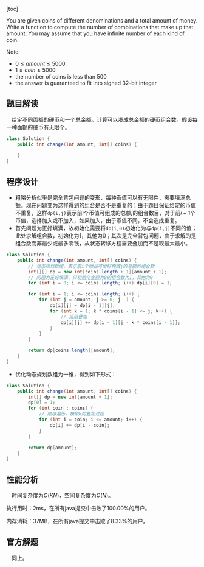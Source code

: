 [toc]

You are given coins of different denominations and a total amount of money. Write a function to compute the number of combinations that make up that amount. You may assume that you have infinite number of each kind of coin.



Note:

* $0 \le amount \le 5000$
* $1 \le coin \le 5000$
* the number of coins is less than $500$
* the answer is guaranteed to fit into signed 32-bit integer



## 题目解读

&emsp;给定不同面额的硬币和一个总金额。计算可以凑成总金额的硬币组合数。假设每一种面额的硬币有无限个。 

```java
class Solution {
    public int change(int amount, int[] coins) {
        
    }
}
```

## 程序设计

* 粗略分析似乎是完全背包问题的变形，每种币值可以有无限件，需要填满总额。现在问题变为这样得到的组合是否不是重复的；由于题目保证给定的币值不重复，这样`dp(i,j)`表示前$i$个币值可组成的总额$j$的组合数目，对于前$i + 1$个币值，选择加入或不加入，如果加入，由于币值不同，不会造成重复。
* 首先问题为正好填满，故初始化需要将`dp(i,0)`初始化为与`dp(i,j)`不同的值；此处求解组合数，初始化为1，其他为0；其次是完全背包问题，由于求解的是组合数而非最少或最多零钱，故状态转移方程需要叠加而不是取最大最小。

```java
class Solution {
    public int change(int amount, int[] coins) {
        // 动态规划数组，表示前i个物品可恰好构成j的总额的组合数
        int[][] dp = new int[coins.length + 1][amount + 1];
        // 问题为正好填满，只初始化金额为0的组合数为1，其他为0
        for (int i = 0; i <= coins.length; i++) dp[i][0] = 1;

        for (int i = 1; i <= coins.length; i++) {
            for (int j = amount; j >= 0; j--) {
                dp[i][j] = dp[i - 1][j];
                for (int k = 1; k * coins[i - 1] <= j; k++) {
                    // 采用叠加
                    dp[i][j] += dp[i - 1][j - k * coins[i - 1]];
                }
            }
        }

        return dp[coins.length][amount];
    }
}
```

* 优化动态规划数组为一维，得到如下形式：

```java
class Solution {
    public int change(int amount, int[] coins) {
        int[] dp = new int[amount + 1];
        dp[0] = 1;
        for (int coin : coins) {
            // 顺序遍历，模拟k的叠加过程
            for (int i = coin; i <= amount; i++) {
                dp[i] += dp[i - coin];
            }
        }

        return dp[amount];
    }
}
```

## 性能分析

&emsp;时间复杂度为$O(KN)$，空间复杂度为$O(N)$。

执行用时：2ms，在所有java提交中击败了100.00%的用户。

内存消耗：37MB，在所有java提交中击败了8.33%的用户。

## 官方解题

&emsp;同上。